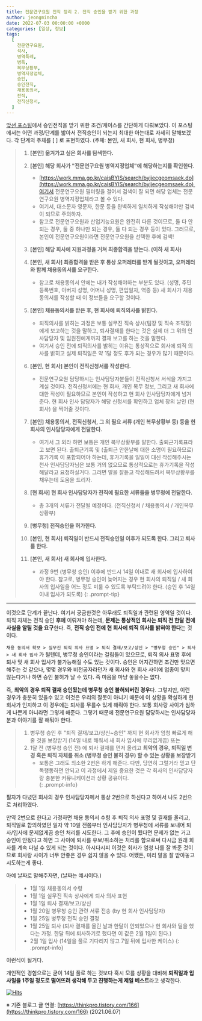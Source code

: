 ```yaml
---
title: 전문연구요원 전직 정리 2. 전직 승인을 받기 위한 과정
author: jeongmincha
date: 2022-07-03 00:00:00 +0000
categories: [일상, 정보]
tags:
  [
    전문연구요원,
    석사,
    병역특례,
    병특,
    복무상황부,
    병역지정업체,
    승인,
    승인전직,
    채용동의서,
    전직,
    전직신청서,
  ]
---
```


[앞선 포스팅](https://jeongmincha.github.io/posts/00005)에서 승인전직을 받기 위한 조건/케이스를 간단하게 다뤄보았다. 이 포스팅에서는 어떤 과정/단계를 밟아서 전직승인이 되는지 최대한 아는대로 자세히 말해보겠다.
각 단계의 주체를 [ ] 로 표현하였다. (주체: 본인, 새 회사, 현 회사, 병무청)  

> 1. **[본인] 옮겨가고 싶은 회사를 탐색한다.**
>
> 2. **[본인] 해당 회사가 "전문연구요원 병역지정업체"에 해당하는지를 확인한다.**
>    * [https://work.mma.go.kr/caisBYIS/search/byjjecgeomsaek.do](https://work.mma.go.kr/caisBYIS/search/byjjecgeomsaek.do) 여기서 전문연구요원 필터링을 걸어서 검색이 잘 되면 해당 업체는 전문연구요원 병역지정업체라고 볼 수 있다.
>    * 여기서, 대소문자 영문자, 한문 등을 완벽하게 일치하게 작성해야만 검색이 되므로 주의하자.
>    * 참고로 전문연구요원과 산업기능요원은 완전히 다른 것이므로, 둘 다 안되는 경우, 둘 중 하나만 되는 경우, 둘 다 되는 경우 등이 있다. 그러므로, 본인이 전문연구요원이라면 전문연구요원을 선택한 후에 검색!  
>
> 3. **[본인] 해당 회사에 지원과정을 거쳐 최종합격을 받는다. (이하 새 회사)**
>
> 4. **[본인, 새 회사] 최종합격을 받은 후 통상 오퍼레터를 받게 될것이고, 오퍼레터와 함께 채용동의서를 요구한다.**
>     * 참고로 채용동의서 안에는 내가 작성해야하는 부분도 있다. (성명, 주민등록번호, 아버지 성명, 어머니 성명, 편입일자, 역종 등) 새 회사가 채용 동의서를 작성할 때 이 정보들을 요구할 것이다.
>
> 5. **[본인] 채용동의서를 받은 후, 현 회사에 퇴직의사를 밝힌다.**
>     * 퇴직의사를 밝히는 과정은 보통 실무진 직속 상사(팀장 및 직속 조직장) 에게 보고하는 것을 말하고, 퇴사결재를 한다는 것은 실제 더 그 위의 인사담당자 및 임원진에게까지 결재 보고를 하는 것을 말한다.
>     * 여기서 승인 전에 퇴직의사를 밝히는 이유는 통상적으로 회사에 퇴직 의사를 밝히고 실제 퇴직일은 약 1달 정도 후가 되는 경우가 많기 때문이다.
>
> 6. **[본인, 현 회사] 본인이 전직신청서를 작성한다.**
>     * 전문연구요원 담당하시는 인사담당자분들이 전직신청서 서식을 가지고 계실 것이다. 전직신청서에는 현 회사, 개인 복무 정보, 그리고 새 회사에 대한 작성이 필요하므로 본인이 작성하고 현 회사 인사담당자에게 넘겨준다. 현 회사 인사 담당자가 해당 신청서를 확인하고 업체 장의 날인 (현 회사) 을 찍어줄 것이다.
>
> 7. **[본인] 채용동의서, 전직신청서, 그 외 필요 서류 (개인 복무상황부 등) 등을 현 회사의 인사담당자에게 전달한다.**
>     * 여기서 그 외라 하면 보통은 개인 복무상황부를 말한다. 출퇴근기록표라고 보면 된다. 출퇴근기록 및 (출퇴근 안한날에 대한 소명이 필요하므로) 휴가기록 이 포함되어야 하는데, 휴가기록을 일일이 대신 작성해주시는 천사 인사담당자님은 보통 거의 없으므로 통상적으로는 휴가기록을 작성해달라고 요청하실거다. 그러면 말을 잘듣고 작성해드려서 복무상황부를 채우는데 도움을 드리자.
>
> 8. **[현 회사] 현 회사 인사담당자가 전직에 필요한 서류들을 병무청에 전달한다.**
>     * 총 3개의 서류가 전달될 예정이다. (전직신청서 / 채용동의서 / 개인복무상황부)
>
> 9. **[병무청] 전직승인을 허가한다.**
>
> 10. **[본인, 현 회사] 퇴직일이 반드시 전직승인일 이후가 되도록 한다. 그리고 퇴사를 한다.**
> 11. **[본인, 새 회사] 새 회사에 입사한다.**
>     * 과정 9번 (병무청 승인) 이후에 반드시 14일 이내로 새 회사에 입사하여야 한다. 참고로, 병무청 승인이 늦어지는 경우 현 회사의 퇴직일 / 새 회사의 입사일을 어느 정도 미룰 수 있도록 부탁드려야 한다. (승인 후 14일 이내 입사가 되도록)
{: .prompt-tip}

---

이것으로 단계가 끝난다. 여기서 궁금한것은 아무래도 퇴직일과 관련된 영역일 것이다.  
퇴직 자체는 전직 승인 **후에** 이뤄져야 하는데, **문제는 통상적인 회사는 퇴직 전 한달 전에 사실을 알릴 것을 요구**한다. 즉, **전직 승인 전에 현 회사에 퇴직 의사를 밝혀야 한다**는 것이다.  

`채용 동의서 확보 > 실무진 퇴직 의사 표명 > 퇴직 결재/보고/상신 > "병무청 승인" > 퇴사 > 새 회사 입사`
가 될텐데, 병무청 승인이라는 걸림돌이 있으므로, 퇴직 의사 표명 후에 퇴사 및 새 회사 입사가 불가능해질 수도 있는 것이다. 승인은 어지간하면 조건만 맞으면 해주는 것 같으나, 몇몇 경우와 비전공자라던가 새 회사와 현 회사 사이에 업종이 맞지 않는다거나 하면 승인 불허가 날 수 있다. 즉 마음을 마냥 놓을수는 없다.  

즉, **최악의 경우 퇴직 결재 승인됬는데 병무청 승인 불허되버린 경우**다. 그렇지만, 이런 경우가 충분히 있을수 있고 이것은 우리의 잘못이 아니기 때문에 이 상황을 확실하게 현 회사가 인지하고 이 경우에는 퇴사를 무를수 있게 해줘야 한다. 보통 회사랑 사이가 심하게 나쁜게 아니라면 그렇게 해준다. 그렇기 때문에 전문연구요원 담당하시는 인사담당자분과 이야기를 잘 해둬야 한다.  
>
> 1. 병무청 승인 후 "퇴직 결재/보고/상신~승인" 까지 현 회사가 엄청 빠르게 해 줄 것을 보장받기 (14일 내로 해줘서 새 회사 입사에 무리없게끔) 또는
> 2. 1달 전 (병무청 승인 전) 에 퇴사 결재를 먼저 올리고 **최악의 경우, 퇴직일 변경 혹은 퇴직 자체를 취소 (병무청 승인 불허 경우) 할 수 있는 상황을 보장받기**
>     * 보통은 그래도 최소한 2번은 하게 해준다. 다만, 당연히 그럴거라 믿고 단독행동하면 안되고 이 과정에서 제일 중요한 것은 각 회사의 인사담당자랑 충분한 커뮤니케이션과 상황 공유이다.  
{: .prompt-info}

필자가 다녔던 회사의 경우 인사담당자께서 통상 2번으로 하신다고 하여서 나도 2번으로 처리하였다.  

만약 2번으로 한다고 가정하면 채용 동의서 수령 후 퇴직 의사 표명 및 결재를 올리고, 퇴직일로 합의하였던 일자 약 10일 전쯤부터 인사담당자가 병무청에 서류를 보내어 퇴사/입사에 문제없게끔 승인 처리를 시도한다. 그 후에 승인이 됬다면 문제가 없는 거고 승인이 안됬다고 하면 그 사이에 퇴사를 유보/취소하는 처리를 함으로써 다시금 원래 회사를 계속 다닐 수 있게 되는 것이다. 아시다시피 이것은 회사가 엄청 나를 잘 봐준 것이므로 회사랑 사이가 너무 안좋은 경우 쉽지 않을 수 있다. 어쨌든, 미리 말을 잘 받아놓고 시도하는게 좋다.  

아예 날짜로 말해주자면, (날짜는 예시이다.)  

> * 1월 1일 채용동의서 수령
> * 1월 1일 실무진 직속 상사에게 퇴사 의사 표현
> * 1월 1일 퇴사 결재/보고/상신
> * 1월 20일 병무청 승인 관련 서류 전송 (by 현 회사 인사담당자)
> * 1월 25일 병무청 전직 승인 결정
> * 1월 25일 퇴사 (퇴사 결재를 올린 날과 한달이 안되었으나 현 회사와 딜을 했다는 가정. 한달 뒤에 퇴사하기로 했다면 이 값은 2월 1일이 된다.)
> * 2월 1일 입사 (14일을 풀로 기다리지 않고 7일 뒤에 입사한 케이스)
{: .prompt-info}

이런식이 될거다.  

개인적인 경험으로는 굳이 14일 풀로 하는 것보다 혹시 모를 상황을 대비해 **퇴직일과 입사일을 1주일 정도로 떨어뜨려 생각해 두고 진행하는게 제일 베스트**라고 생각한다.

[![Hits](https://hits.seeyoufarm.com/api/count/incr/badge.svg?url=https%3A%2F%2Fjeongmincha.github.io%2Fposts%2F00006%2F&count_bg=%2379C83D&title_bg=%23555555&icon=&icon_color=%23E7E7E7&title=visits&edge_flat=false)](https://hits.seeyoufarm.com)

※ 기존 블로그 글 연결: [https://thinkpro.tistory.com/166](https://thinkpro.tistory.com/166) (2021.06.07)
